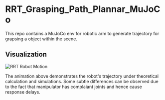 # RRT_Grasping_Path_Plannar_MuJoCo
This repo contains a MuJoCo env for robotic arm to generate trajectory for grapsing a object within the scene.

## Visualization

![RRT Robot Motion](Img/Img/rrt_robot_motion_with_transfer.gif)

The animation above demonstrates the robot's trajectory under theoretical calculation and simulations. Some subtle differences can be observed due to the fact that manipulator has complaiant joints and hence cause response delays.
